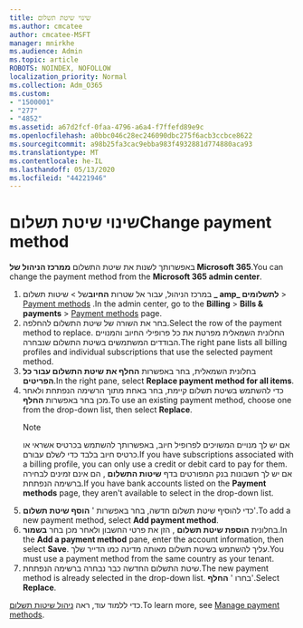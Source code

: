 ```yaml
---
title: שינוי שיטת תשלום
ms.author: cmcatee
author: cmcatee-MSFT
manager: mnirkhe
ms.audience: Admin
ms.topic: article
ROBOTS: NOINDEX, NOFOLLOW
localization_priority: Normal
ms.collection: Adm_O365
ms.custom:
- "1500001"
- "277"
- "4852"
ms.assetid: a67d2fcf-0faa-4796-a6a4-f7ffefd89e9c
ms.openlocfilehash: a0bbc046c28ec246090dbc275f6acb3ccbce8622
ms.sourcegitcommit: a98b25fa3cac9ebba983f4932881d774880aca93
ms.translationtype: MT
ms.contentlocale: he-IL
ms.lasthandoff: 05/13/2020
ms.locfileid: "44221946"
---
```

# <a name="change-payment-method"></a><span data-ttu-id="e9dec-102">שינוי שיטת תשלום</span><span class="sxs-lookup"><span data-stu-id="e9dec-102">Change payment method</span></span>

<span data-ttu-id="e9dec-103">באפשרותך לשנות את שיטת התשלום **ממרכז הניהול של Microsoft 365**.</span><span class="sxs-lookup"><span data-stu-id="e9dec-103">You can change the payment method from the **Microsoft 365 admin center**.</span></span>
  
1. <span data-ttu-id="e9dec-104">במרכז הניהול, עבור אל שטרות **החיוב**של  >  שיטות תשלום **_ amp_ לתשלומים**  >  [Payment methods](https://go.microsoft.com/fwlink/p/?linkid=2018806) .</span><span class="sxs-lookup"><span data-stu-id="e9dec-104">In the admin center, go to the **Billing** > **Bills & payments** > [Payment methods](https://go.microsoft.com/fwlink/p/?linkid=2018806) page.</span></span>
2. <span data-ttu-id="e9dec-105">בחר את השורה של שיטת התשלום להחלפה.</span><span class="sxs-lookup"><span data-stu-id="e9dec-105">Select the row of the payment method to replace.</span></span> <span data-ttu-id="e9dec-106">החלונית השמאלית מפרטת את כל פרופילי החיוב והמנויים הבודדים המשתמשים בשיטת התשלום שנבחרה.</span><span class="sxs-lookup"><span data-stu-id="e9dec-106">The right pane lists all billing profiles and individual subscriptions that use the selected payment method.</span></span>
3. <span data-ttu-id="e9dec-107">בחלונית השמאלית, בחר באפשרות **החלף את שיטת התשלום עבור כל הפריטים**.</span><span class="sxs-lookup"><span data-stu-id="e9dec-107">In the right pane, select **Replace payment method for all items**.</span></span>
4. <span data-ttu-id="e9dec-108">כדי להשתמש בשיטת תשלום קיימת, בחר באחת מתוך הרשימה הנפתחת ולאחר מכן בחר באפשרות **החלף**.</span><span class="sxs-lookup"><span data-stu-id="e9dec-108">To use an existing payment method, choose one from the drop-down list, then select **Replace**.</span></span>
    > [!NOTE]
    > <span data-ttu-id="e9dec-109">אם יש לך מנויים המשויכים לפרופיל חיוב, באפשרותך להשתמש בכרטיס אשראי או כרטיס חיוב בלבד כדי לשלם עבורם.</span><span class="sxs-lookup"><span data-stu-id="e9dec-109">If you have subscriptions associated with a billing profile, you can only use a credit or debit card to pay for them.</span></span> <span data-ttu-id="e9dec-110">אם יש לך חשבונות בנק המפורטים בדף **שיטות התשלום** , הם אינם זמינים לבחירה ברשימה הנפתחת.</span><span class="sxs-lookup"><span data-stu-id="e9dec-110">If you have bank accounts listed on the **Payment methods** page, they aren't available to select in the drop-down list.</span></span>
5. <span data-ttu-id="e9dec-111">כדי להוסיף שיטת תשלום חדשה, בחר באפשרות ' **הוסף שיטת תשלום**'.</span><span class="sxs-lookup"><span data-stu-id="e9dec-111">To add a new payment method, select **Add payment method**.</span></span>
6. <span data-ttu-id="e9dec-112">בחלונית **הוספת שיטת תשלום** , הזן את פרטי החשבון ולאחר מכן בחר **בשמור**.</span><span class="sxs-lookup"><span data-stu-id="e9dec-112">In the **Add a payment method** pane, enter the account information, then select **Save**.</span></span> <span data-ttu-id="e9dec-113">עליך להשתמש בשיטת תשלום מאותה מדינה כמו הדייר שלך.</span><span class="sxs-lookup"><span data-stu-id="e9dec-113">You must use a payment method from the same country as your tenant.</span></span>
7. <span data-ttu-id="e9dec-114">שיטת התשלום החדשה כבר נבחרה ברשימה הנפתחת.</span><span class="sxs-lookup"><span data-stu-id="e9dec-114">The new payment method is already selected in the drop-down list.</span></span> <span data-ttu-id="e9dec-115">בחרו ' **החלף**'.</span><span class="sxs-lookup"><span data-stu-id="e9dec-115">Select **Replace**.</span></span>

<span data-ttu-id="e9dec-116">כדי ללמוד עוד, ראה [ניהול שיטות תשלום](https://docs.microsoft.com/microsoft-365/commerce/billing-and-payments/manage-payment-methods).</span><span class="sxs-lookup"><span data-stu-id="e9dec-116">To learn more, see [Manage payment methods](https://docs.microsoft.com/microsoft-365/commerce/billing-and-payments/manage-payment-methods).</span></span>